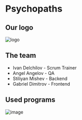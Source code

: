 # Psychopaths
## Our logo
![logo](https://user-images.githubusercontent.com/107105752/207446933-9446d73e-2a37-4964-a05f-96912a7f4eb5.png)
## The team
- Ivan Delchilov - Scrum Trainer
- Angel Angelov - QA
- Stiliyan Mishev - Backend
- Gabriel Dimitrov - Frontend
## Used programs
![image](https://user-images.githubusercontent.com/107105752/207449103-3f93b91e-3e64-43e8-a1c3-4bdf7b05a70f.png)
